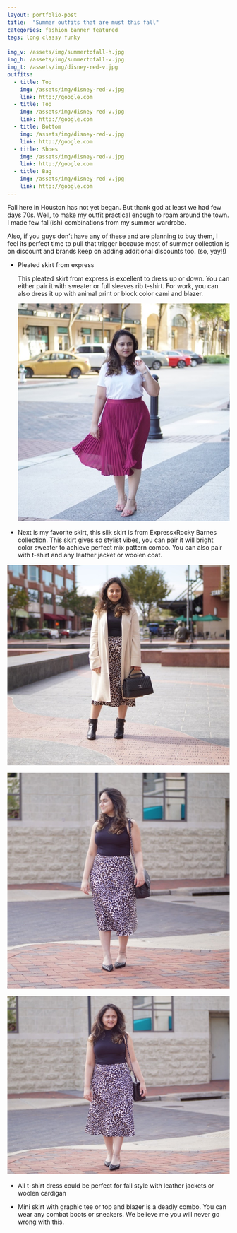 ```yaml
---
layout: portfolio-post
title:  "Summer outfits that are must this fall"
categories: fashion banner featured
tags: long classy funky

img_v: /assets/img/summertofall-h.jpg
img_h: /assets/img/summertofall-v.jpg
img_t: /assets/img/disney-red-v.jpg
outfits:
  - title: Top
    img: /assets/img/disney-red-v.jpg
    link: http://google.com
  - title: Top
    img: /assets/img/disney-red-v.jpg
    link: http://google.com
  - title: Bottom
    img: /assets/img/disney-red-v.jpg
    link: http://google.com
  - title: Shoes
    img: /assets/img/disney-red-v.jpg
    link: http://google.com
  - title: Bag
    img: /assets/img/disney-red-v.jpg
    link: http://google.com
---
```

Fall here in Houston has not yet began. But thank god at least we had few days
70s. Well, to make my outfit practical enough to roam around the town. I made
few fall(ish) combinations from my summer wardrobe.

Also, if you guys don’t have any of these and are planning to buy them, I feel
its perfect time to pull that trigger because most of summer collection is on
discount and brands keep on adding additional discounts too. (so, yay!!)

-   Pleated skirt from express

    This pleated skirt from express is excellent to dress up or down. You can
    either pair it with sweater or full sleeves rib t-shirt. For work, you can
    also dress it up with animal print or block color cami and blazer.

    ![](media/4aeca9743c80d875bc99a5c4432dbe51.jpg)

-   Next is my favorite skirt, this silk skirt is from ExpressxRocky Barnes
    collection. This skirt gives so stylist vibes, you can pair it will bright
    color sweater to achieve perfect mix pattern combo. You can also pair with
    t-shirt and any leather jacket or woolen coat.

![](media/69cbc16dc3f6802742ff7a68fcacdb87.jpg)

![](media/abbb19175864ff1e8ab13657a459d074.jpg)

![](media/cb6dba8a45c0fe99b9b4eb09702db058.jpg)

-   All t-shirt dress could be perfect for fall style with leather jackets or
    woolen cardigan

-   Mini skirt with graphic tee or top and blazer is a deadly combo. You can
    wear any combat boots or sneakers. We believe me you will never go wrong
    with this.
